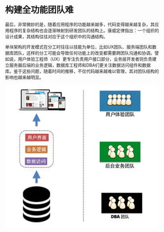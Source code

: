 # 构建全功能团队难

   最后，非常微妙的是，随着应用程序的功能越来越多，代码变得越来越复杂，其应用程序的复杂结构也会逐渐映射到研发团队的结构上。康威定律指出：一个组织的设计成果，其结构往往对应于这个组织中的沟通结构。

   单块架构的开发模式在分工时往往以技能为单位，比如UX团队、服务端团队和数据库团队，这样的分工可能会导致任何功能上的改变都需要跨团队沟通和协调。譬如说，用户体验工程师（UX）更专注负责用户接口部分，业务层开发者则负责建立服务器后端的业务逻辑，数据库工程师和DBA们更关注数据访问组件和数据库。鉴于这些问题，随着时间的推移，不仅代码越来越难以管理，其对团队结构的影响也越来越明显。

<img src="images/build-team-aroud-business-800-600.png" />
